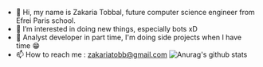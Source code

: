 - 👋 Hi, my name is Zakaria Tobbal, future computer science engineer from Efrei Paris school.
- 👀 I’m interested in doing new things, especially bots xD
- 🌱 Analyst developer in part time, I'm doing side projects when I have time 😁
- 📫 How to reach me : zakariatobb@gmail.com
![Anurag's github stats](https://github-readme-stats.vercel.app/api?username=Zakichanu&&show_icons=true&title_color=ffffff&icon_color=bb2acf&text_color=daf7dc&bg_color=151515)
